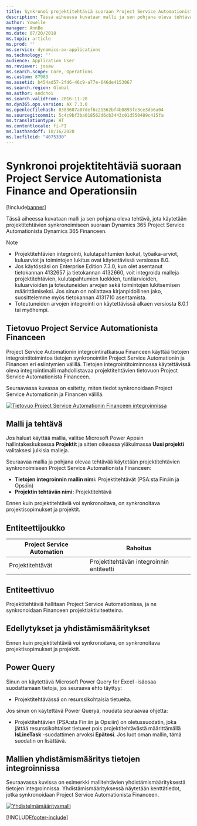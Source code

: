 ```yaml
---
title: Synkronoi projektitehtäviä suoraan Project Service Automationista Finance and Operationsiin
description: Tässä aiheessa kuvataan malli ja sen pohjana oleva tehtävä, jota käytetään projektitehtävien synkronoimiseen suoraan Microsoft Dynamics 365 Project Service Automationista Dynamics 365 Financeen.
author: Yowelle
manager: AnnBe
ms.date: 07/20/2018
ms.topic: article
ms.prod: ''
ms.service: dynamics-ax-applications
ms.technology: ''
audience: Application User
ms.reviewer: josaw
ms.search.scope: Core, Operations
ms.custom: 87983
ms.assetid: b454ad57-2fd6-46c9-a77e-646de4153067
ms.search.region: Global
ms.author: andchoi
ms.search.validFrom: 2016-11-28
ms.dyn365.ops.version: AX 7.3.0
ms.openlocfilehash: 0383607a07def6c21562bf4b0893fe3ce3db6a04
ms.sourcegitcommit: 5c4c9bf3ba018562d6cb3443c01d550489c415fa
ms.translationtype: HT
ms.contentlocale: fi-FI
ms.lasthandoff: 10/16/2020
ms.locfileid: "4075330"
---
```

# <a name="synchronize-project-tasks-directly-from-project-service-automation-to-finance-and-operations"></a>Synkronoi projektitehtäviä suoraan Project Service Automationista Finance and Operationsiin

[!include[banner](../includes/banner.md)]

Tässä aiheessa kuvataan malli ja sen pohjana oleva tehtävä, jota käytetään projektitehtävien synkronoimiseen suoraan Dynamics 365 Project Service Automationista Dynamics 365 Financeen.

> [!NOTE]
> - Projektitehtävien integrointi, kulutapahtumien luokat, työaika-arviot, kuluarviot ja toimintojen lukitus ovat käytettävissä versiossa 8.0.
> - Jos käytössäsi on Enterprise Edition 7.3.0, kun olet asentanut tietokannan 4132657 ja tietokannan 4132660, voit integroida malleja projektitehtävien, kulutapahtumien luokkien, tuntiarvioiden, kuluarvioiden ja toteutuneiden arvojen sekä toimintojen lukitsemisen määrittämiseksi. Jos sinun on nollattava kirjanpidollinen jako, suosittelemme myös tietokannan 4131710 asentamista.
> - Toteutuneiden arvojen integrointi on käytettävissä alkaen versiosta 8.0.1 tai myöhempi.

## <a name="data-flow-for-project-service-automation-to-finance"></a>Tietovuo Project Service Automationista Financeen

Project Service Automationin integrointiratkaisua Financeen käyttää tietojen integrointitoimintoa tietojen synkronointiin Project Service Automationin ja Financen eri esiintymien välillä. Tietojen integrointitoiminnossa käytettävissä oleva integrointimalli mahdollistavaa projektitehtävien tietovuon Project Service Automationista Financeen.

Seuraavassa kuvassa on esitetty, miten tiedot synkronoidaan Project Service Automationin ja Financen välillä.

[![Tietovuo Project Service Automationin Financeen integroinnissa](./media/ProjectTasksFlow.png)](./media/ProjectTasksFlow.png)

## <a name="template-and-task"></a>Malli ja tehtävä

Jos haluat käyttää mallia, valitse Microsoft Power Appsin hallintakeskuksessa **Projektit** ja sitten oikeassa yläkulmassa **Uusi projekti** valitaksesi julkisia malleja.

Seuraavaa mallia ja pohjana olevaa tehtävää käytetään projektitehtävien synkronoimiseen Project Service Automationista Financeen:

- **Tietojen integroinnin mallin nimi:** Projektitehtävät (PSA:sta Fin:iin ja Ops:iin)
- **Projektin tehtävän nimi:** Projektitehtävä

Ennen kuin projektitehtäviä voi synkronoitava, on synkronoitava projektisopimukset ja projektit.

## <a name="entity-set"></a>Entiteettijoukko

| Project Service Automation | Rahoitus                             |
|----------------------------|-------------------------------------|
| Projektitehtävät              | Projektitehtävän integroinnin entiteetti |

## <a name="entity-flow"></a>Entiteettivuo

Projektitehtäviä hallitaan Project Service Automationissa, ja ne synkronoidaan Financeen projektiaktiviteetteina.

## <a name="prerequisites-and-mapping-setup"></a>Edellytykset ja yhdistämismääritykset

Ennen kuin projektitehtäviä voi synkronoitava, on synkronoitava projektisopimukset ja projektit.

## <a name="power-query"></a>Power Query

Sinun on käytettävä Microsoft Power Query for Excel -isäosaa suodattamaan tietoja, jos seuraava ehto täyttyy:

- Projektitehtävässä on resurssikohtaisia tietueita.

Jos sinun on käytettävä Power Queryä, noudata seuraavaa ohjetta:

- Projektitehtävien (PSA:sta Fin:iin ja Ops:iin) on oletussuodatin, joka jättää resurssikohtaiset tietueet pois projektitehtävästä määrittämällä **IsLineTask** -suodattimen arvoksi **Epätosi**. Jos luot oman mallin, tämä suodatin on lisättävä.

## <a name="template-mapping-in-data-integration"></a>Mallien yhdistämismääritys tietojen integroinnissa

Seuraavassa kuvissa on esimerkki mallitehtävien yhdistämismäärityksestä tietojen integroinnissa. Yhdistämismäärityksessä näytetään kenttätiedot, jotka synkronoidaan Project Service Automationista Financeen.

[![Yhdistelmämääritysmalli](./media/ProjectTasksMapping.png)](./media/ProjectTasksMapping.png)


[!INCLUDE[footer-include](../includes/footer-banner.md)]